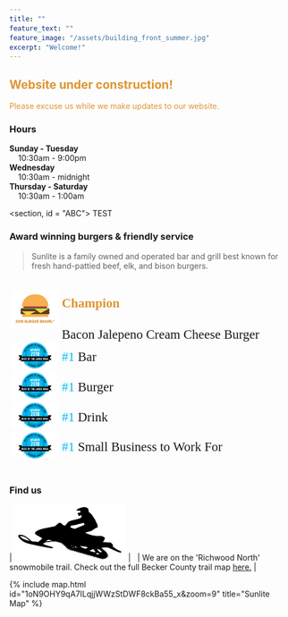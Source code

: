 ```yaml
---
title: ""
feature_text: ""
feature_image: "/assets/building_front_summer.jpg"
excerpt: "Welcome!"
---
```


<h2><font color="dc9632"> Website under construction! </font></h2>
<font color="dc9632">Please excuse us while we make updates to our website.</font>
<br>

### Hours

**Sunday - Tuesday**   
&nbsp; &nbsp; 10:30am - 9:00pm  
**Wednesday**   
&nbsp; &nbsp; 10:30am - midnight  
**Thursday - Saturday**   
&nbsp; &nbsp; 10:30am - 1:00am  

<style>

#ABC {
      background-color: blue;
      height: 100%;
      position: absolute;
      top: 0;
      left: 0;
      width: 100%;
    }

</style>


<section, id = "ABC">
      TEST
</section>


### Award winning burgers & friendly service

>Sunlite is a family owned and operated bar and grill best known for fresh hand-pattied beef, elk, and bison burgers.


<style type="text/css">
.tg  {border-collapse:collapse;border-spacing:0;margin:0px auto;float:center;}
.tg td{font-family:'"Merriweather", serif';font-size: 23px; padding:0px 3px;border-style:hidden;border-width:1px;overflow:hidden;word-break:normal;border-color:white;}
.tg th{font-family:'"Merriweather", serif';font-size: 23px; font-weight:normal;padding:0px 3px;border-style:hidden;border-width:1px;overflow:hidden;word-break:normal;border-color:white;}
.tg .tg-0pkyl{border-color:inherit;text-align:left;vertical-align:left}
.tg .tg-0pkyr{border-color:inherit;text-align:right;vertical-align:right}
</style>
<table class="tg">  
   <tr>
    <td class="tg-0pkyr" width="18%"><img src="\assets\BurgerBrawl2.png"></td>
      <td class="tg-0pkyl"><h4><font color="dc9632"> Champion </font></h4> Bacon Jalepeno Cream Cheese Burger </td> 
  </tr>
  <tr>
    <td class="tg-0pkyr" width="18%"><img src="\assets\bestoflakes.png"></td>
    <td class="tg-0pkyl"><h7><font color="01BBF2">#1</font></h7> Bar </td>
  </tr>
  <tr>
    <td class="tg-0pkyr" width="18%"><img src="\assets\bestoflakes.png"></td>
    <td class="tg-0pkyl"><h7><font color="01BBF2">#1</font></h7>  Burger </td>
  </tr>
  <tr>
    <td class="tg-0pkyr" width="15%"><img src="\assets\bestoflakes.png"></td>
    <td class="tg-0pkyl"><h7><font color="01BBF2">#1</font></h7>  Drink</td>
  </tr>
  <tr>
    <td class="tg-0pkyr" width="15%"><img src="\assets\bestoflakes.png"></td>
    <td class="tg-0pkyl"><h7><font color="01BBF2">#1</font></h7>  Small Business to Work For</td>
  </tr>
</table>

<br>



### Find us

| <img src="\assets\snowmobile.png" style="width: 200px; height: 100px"> | &nbsp; | We are on the 'Richwood North' snowmobile trail. Check out the full Becker County trail map [here.](http://www.co.becker.mn.us/dept/parks_recreation/snowmobile.aspx) |   


{% include map.html id="1oN9OHY9qA7ILqjjWWzStDWF8ckBa55_x&zoom=9" title="Sunlite Map" %}





<!---
## Sunlite at a Glance

- Boat access from both Big, Middle, and Little Floyd Lakes
- Pool tables & bubble hockey
- some other stuff


## Local Partners!
Here are some of the local businesses we purcahse from.

- Tomatoes, cucumbers, and other produce from [Lakeview Greenhouse](https://www.facebook.com/pages/category/Local-Business/Lakeview-Greenhouses-1733740066719982/)
- Onions from [Gulseth Farms](http://www.lakesareafarmersmarket.com/?post_type=team&p=2802)
- Fresh ground beef from Hoffman's Meat Market.
- Pizza from [Great North Pizza Co.](https://www.greatnorthpizzaco.com/)
-->

